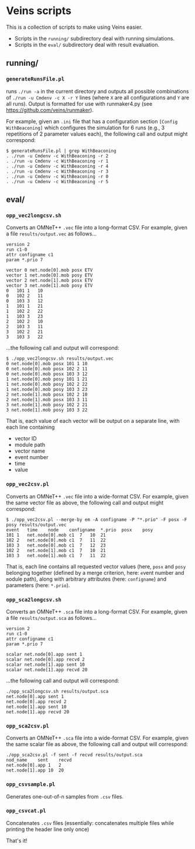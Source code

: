 # Veins scripts

This is a collection of scripts to make using Veins easier.

- Scripts in the `running/` subdirectory deal with running simulations.
- Scripts in the `eval/` subdirectory deal with result evaluation.

## running/

### `generateRunsFile.pl`
runs `./run -a` in the current directory and outputs all possible combinations of `./run -u Cmdenv -c X -r Y` lines (where `X` are all configurations and `Y` are all runs).
Output is formatted for use with runmaker4.py (see <https://github.com/veins/runmaker>).

For example, given an `.ini` file that has a configuration section `[Config WithBeaconing]` which configures the simulation for 6 runs (e.g., 3 repetitions of 2 parameter values each), the following call and output might correspond:

```
$ generateRunsFile.pl | grep WithBeaconing
. ./run -u Cmdenv -c WithBeaconing -r 2
. ./run -u Cmdenv -c WithBeaconing -r 1
. ./run -u Cmdenv -c WithBeaconing -r 4
. ./run -u Cmdenv -c WithBeaconing -r 3
. ./run -u Cmdenv -c WithBeaconing -r 0
. ./run -u Cmdenv -c WithBeaconing -r 5
```

## eval/

### `opp_vec2longcsv.sh`

Converts an OMNeT++ `.vec` file into a long-format CSV.
For example, given a file `results/output.vec` as follows...
```
version 2
run c1-0
attr configname c1
param *.prio 7

vector 0 net.node[0].mob posx ETV
vector 1 net.node[0].mob posy ETV
vector 2 net.node[1].mob posx ETV
vector 3 net.node[1].mob posy ETV
0	101	1	10
0	102	2	11
0	103	3	12
1	101	1	21
1	102	2	22
1	103	3	23
2	102	2	10
2	103	3	11
3	102	2	21
3	103	3	22
```
...the following call and output will correspond:
```
$ ./opp_vec2longcsv.sh results/output.vec
0 net.node[0].mob posx 101 1 10
0 net.node[0].mob posx 102 2 11
0 net.node[0].mob posx 103 3 12
1 net.node[0].mob posy 101 1 21
1 net.node[0].mob posy 102 2 22
1 net.node[0].mob posy 103 3 23
2 net.node[1].mob posx 102 2 10
2 net.node[1].mob posx 103 3 11
3 net.node[1].mob posy 102 2 21
3 net.node[1].mob posy 103 3 22
```
That is, each value of each vector will be output on a separate line, with each line containing

- vector ID
- module path
- vector name
- event number
- time
- value

### `opp_vec2csv.pl`

Converts an OMNeT++ `.vec` file into a wide-format CSV.
For example, given the same vector file as above, the following call and output might correspond:
```
$ ./opp_vec2csv.pl --merge-by em -A configname -P "*.prio" -F posx -F posy results/output.vec
event	time	node	configname	*.prio	posx	posy
101	1	net.node[0].mob	c1	7	10	21
102	2	net.node[0].mob	c1	7	11	22
103	3	net.node[0].mob	c1	7	12	23
102	2	net.node[1].mob	c1	7	10	21
103	3	net.node[1].mob	c1	7	11	22
```
That is, each line contains all requested vector values (here, `posx` and `posy` belonging together (defined by a merge criterion, here: `e`vent number and `m`odule path), along with arbitrary attributes (here: `configname`) and parameters (here: `*.prio`).

### `opp_sca2longcsv.sh`

Converts an OMNeT++ `.sca` file into a long-format CSV.
For example, given a file `results/output.sca` as follows...
```
version 2
run c1-0
attr configname c1
param *.prio 7

scalar net.node[0].app sent 1
scalar net.node[0].app recvd 2
scalar net.node[1].app sent 10
scalar net.node[1].app recvd 20
```
...the following call and output will correspond:
```
./opp_sca2longcsv.sh results/output.sca
net.node[0].app sent 1
net.node[0].app recvd 2
net.node[1].app sent 10
net.node[1].app recvd 20
```

### `opp_sca2csv.pl`

Converts an OMNeT++ `.sca` file into a wide-format CSV.
For example, given the same scalar file as above, the following call and output will correspond:
```
./opp_sca2csv.pl -f sent -f recvd results/output.sca
nod_name	sent	recvd
net.node[0].app	1	2
net.node[1].app	10	20
```

### `opp_csvsample.pl`

Generates one-out-of-n samples from `.csv` files.

### `opp_csvcat.pl`

Concatenates `.csv` files (essentially: concatenates multiple files while printing the header line only once)



That's it!

